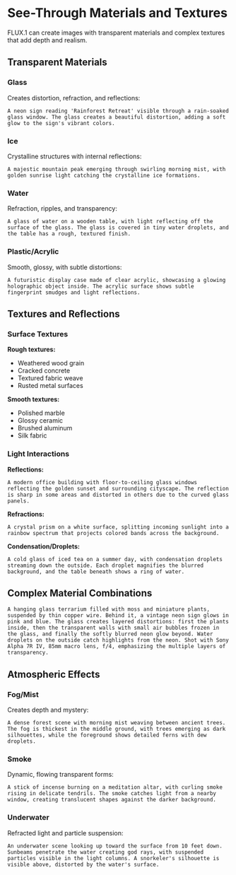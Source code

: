 # See-Through Materials and Textures

FLUX.1 can create images with transparent materials and complex textures that add depth and realism.

## Transparent Materials

### Glass

Creates distortion, refraction, and reflections:

```prompt
A neon sign reading 'Rainforest Retreat' visible through a rain-soaked glass window. The glass creates a beautiful distortion, adding a soft glow to the sign's vibrant colors.
```

### Ice

Crystalline structures with internal reflections:

```prompt
A majestic mountain peak emerging through swirling morning mist, with golden sunrise light catching the crystalline ice formations.
```

### Water

Refraction, ripples, and transparency:

```prompt
A glass of water on a wooden table, with light reflecting off the surface of the glass. The glass is covered in tiny water droplets, and the table has a rough, textured finish.
```

### Plastic/Acrylic

Smooth, glossy, with subtle distortions:

```prompt
A futuristic display case made of clear acrylic, showcasing a glowing holographic object inside. The acrylic surface shows subtle fingerprint smudges and light reflections.
```

## Textures and Reflections

### Surface Textures

**Rough textures:**

- Weathered wood grain
- Cracked concrete
- Textured fabric weave
- Rusted metal surfaces

**Smooth textures:**

- Polished marble
- Glossy ceramic
- Brushed aluminum
- Silk fabric

### Light Interactions

**Reflections:**

```prompt
A modern office building with floor-to-ceiling glass windows reflecting the golden sunset and surrounding cityscape. The reflection is sharp in some areas and distorted in others due to the curved glass panels.
```

**Refractions:**

```prompt
A crystal prism on a white surface, splitting incoming sunlight into a rainbow spectrum that projects colored bands across the background.
```

**Condensation/Droplets:**

```prompt
A cold glass of iced tea on a summer day, with condensation droplets streaming down the outside. Each droplet magnifies the blurred background, and the table beneath shows a ring of water.
```

## Complex Material Combinations

```prompt
A hanging glass terrarium filled with moss and miniature plants, suspended by thin copper wire. Behind it, a vintage neon sign glows in pink and blue. The glass creates layered distortions: first the plants inside, then the transparent walls with small air bubbles frozen in the glass, and finally the softly blurred neon glow beyond. Water droplets on the outside catch highlights from the neon. Shot with Sony Alpha 7R IV, 85mm macro lens, f/4, emphasizing the multiple layers of transparency.
```

## Atmospheric Effects

### Fog/Mist

Creates depth and mystery:

```prompt
A dense forest scene with morning mist weaving between ancient trees. The fog is thickest in the middle ground, with trees emerging as dark silhouettes, while the foreground shows detailed ferns with dew droplets.
```

### Smoke

Dynamic, flowing transparent forms:

```prompt
A stick of incense burning on a meditation altar, with curling smoke rising in delicate tendrils. The smoke catches light from a nearby window, creating translucent shapes against the darker background.
```

### Underwater

Refracted light and particle suspension:

```prompt
An underwater scene looking up toward the surface from 10 feet down. Sunbeams penetrate the water creating god rays, with suspended particles visible in the light columns. A snorkeler's silhouette is visible above, distorted by the water's surface.
```
